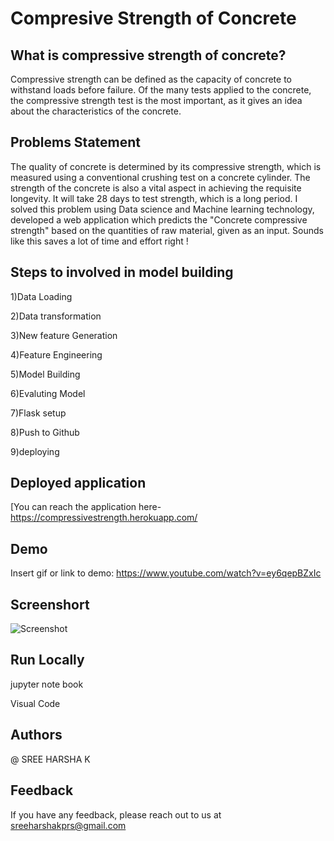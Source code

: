 
# Compresive Strength of Concrete




## What is compressive strength of concrete?
Compressive strength can be defined as the capacity of concrete to withstand loads before failure. Of the many tests applied to the concrete, the compressive strength test is the most important, as it gives an idea about the characteristics of the concrete.


## Problems Statement
The quality of concrete is determined by its compressive strength, which is measured using a conventional crushing test on a concrete cylinder. The strength of the concrete is also a vital aspect in achieving the requisite longevity. It will take 28 days to test strength, which is a long period. I solved this problem using Data science and Machine learning technology, developed a web application which predicts the "Concrete compressive strength" based on the quantities of raw material, given as an input. Sounds like this saves a lot of time and effort right !
  
## Steps to involved in model building


1)Data Loading

2)Data transformation

3)New feature Generation

4)Feature Engineering

5)Model Building

6)Evaluting Model

7)Flask setup

8)Push to Github

9)deploying
## Deployed application
[You can reach the application here-https://compressivestrength.herokuapp.com/
## Demo
Insert gif or link to demo:
https://www.youtube.com/watch?v=ey6qepBZxIc

## Screenshort
![Screenshot ](https://user-images.githubusercontent.com/115559638/204122847-81ac9c4d-a50c-43aa-afc5-01d3360cf008.png)

## Run Locally
jupyter note book

Visual Code



## Authors
@ SREE HARSHA K
## Feedback
If you have any feedback, please reach out to us at sreeharshakprs@gmail.com
